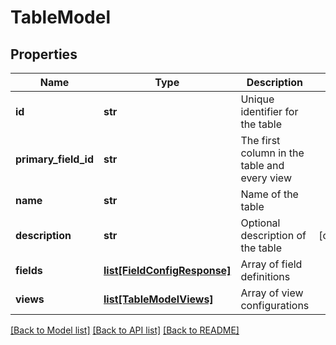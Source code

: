 # TableModel

## Properties
Name | Type | Description | Notes
------------ | ------------- | ------------- | -------------
**id** | **str** | Unique identifier for the table | 
**primary_field_id** | **str** | The first column in the table and every view | 
**name** | **str** | Name of the table | 
**description** | **str** | Optional description of the table | [optional] 
**fields** | [**list[FieldConfigResponse]**](FieldConfigResponse.md) | Array of field definitions | 
**views** | [**list[TableModelViews]**](TableModelViews.md) | Array of view configurations | 

[[Back to Model list]](../README.md#documentation-for-models) [[Back to API list]](../README.md#documentation-for-api-endpoints) [[Back to README]](../README.md)

